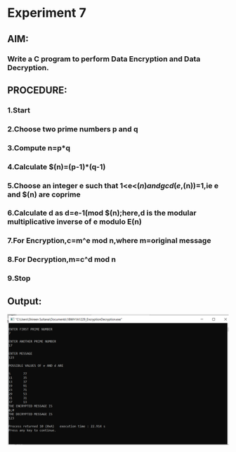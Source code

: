 # Experiment 7
## AIM:
### Write a C program to perform Data Encryption and Data Decryption.
## PROCEDURE:
### 1.Start
### 2.Choose two prime numbers p and q
### 3.Compute n=p*q
### 4.Calculate $(n)=(p-1)*(q-1)
### 5.Choose an integer e such that 1<e<$(n) and gcd(e,$(n))=1,ie e and $(n) are coprime
### 6.Calculate d as d=e-1(mod $(n);here,d is the modular multiplicative inverse of e modulo E(n)
### 7.For Encryption,c=m^e mod n,where m=original message
### 8.For Decryption,m=c^d mod n
### 9.Stop
## Output:
![output](Data.png)
